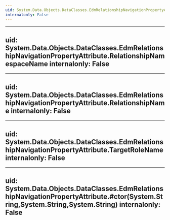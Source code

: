 ```yaml
---
uid: System.Data.Objects.DataClasses.EdmRelationshipNavigationPropertyAttribute
internalonly: False
---
```


---
uid: System.Data.Objects.DataClasses.EdmRelationshipNavigationPropertyAttribute.RelationshipNamespaceName
internalonly: False
---

---
uid: System.Data.Objects.DataClasses.EdmRelationshipNavigationPropertyAttribute.RelationshipName
internalonly: False
---

---
uid: System.Data.Objects.DataClasses.EdmRelationshipNavigationPropertyAttribute.TargetRoleName
internalonly: False
---

---
uid: System.Data.Objects.DataClasses.EdmRelationshipNavigationPropertyAttribute.#ctor(System.String,System.String,System.String)
internalonly: False
---
